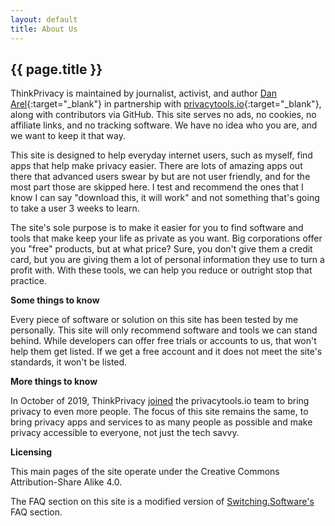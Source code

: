```yaml
---
layout: default
title: About Us
---
```

<h2>{{ page.title }}</h2>

ThinkPrivacy is maintained by journalist, activist, and author [Dan Arel](https://www.danarel.com){:target="_blank"} in partnership with [privacytools.io](https://www.privacytools.io){:target="_blank"}, along with contributors via GitHub. This site serves no ads, no cookies, no affiliate links, and no tracking software. We have no idea who you are, and we want to keep it that way.

This site is designed to help everyday internet users, such as myself, find apps that help make privacy easier. There are lots of amazing apps out there that advanced users swear by but are not user friendly, and for the most part those are skipped here. I test and recommend the ones that I know I can say "download this, it will work" and not something that's going to take a user 3 weeks to learn.

The site's sole purpose is to make it easier for you to find software and tools that make keep your life as private as you want. Big corporations offer you "free" products, but at what price? Sure, you don't give them a credit card, but you are giving them a lot of personal information they use to turn a profit with. With these tools, we can help you reduce or outright stop that practice.

**Some things to know**

Every piece of software or solution on this site has been tested by me personally. This site will only recommend software and tools we can stand behind. While developers can offer free trials or accounts to us, that won't help them get listed. If we get a free account and it does not meet the site's standards, it won't be listed.

**More things to know**

In October of 2019, ThinkPrivacy [joined](https://blog.privacytools.io/thinkprivacy-joins-privacytools/) the privacytools.io team to bring privacy to even more people. The focus of this site remains the same, to bring privacy apps and services to as many people as possible and make privacy accessible to everyone, not just the tech savvy.

**Licensing**

This main pages of the site operate under the Creative Commons Attribution-Share Alike 4.0.

The FAQ section on this site is a modified version of [Switching.Software's](https://www.switching.software) FAQ section.
